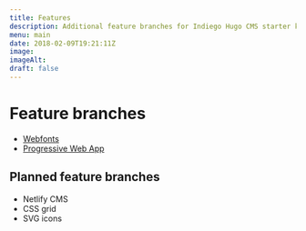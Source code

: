 ```yaml
---
title: Features
description: Additional feature branches for Indiego Hugo CMS starter kit. Each feature branch has its own subdomain. Copy at your whim & leisure. 
menu: main
date: 2018-02-09T19:21:11Z
image:
imageAlt:
draft: false
---
```


# Feature branches

* [Webfonts](https://webfonts.indiego.org.uk/) 
* [Progressive Web App](https://pwa.indiego.org.uk/) 

## Planned feature branches

* Netlify CMS
* CSS grid
* SVG icons
